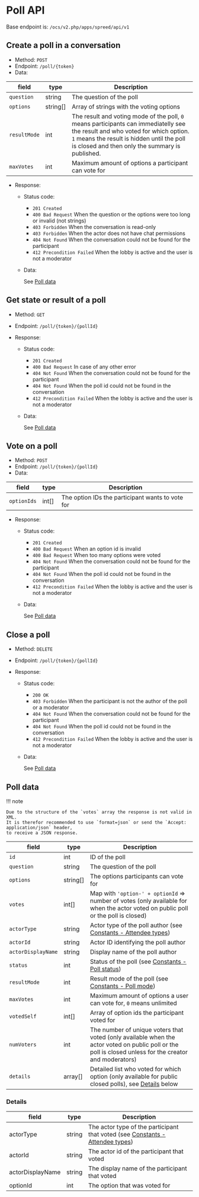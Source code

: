 # Poll API

Base endpoint is: `/ocs/v2.php/apps/spreed/api/v1`

## Create a poll in a conversation

* Method: `POST`
* Endpoint: `/poll/{token}`
* Data:

| field        | type         | Description                                                                                                                                                                                                                    |
|--------------|--------------|--------------------------------------------------------------------------------------------------------------------------------------------------------------------------------------------------------------------------------|
| `question`   | string       | The question of the poll                                                                                                                                                                                                       |
| `options`    | string[]     | Array of strings with the voting options                                                                                                                                                                                       |
| `resultMode` | int          | The result and voting mode of the poll, `0` means participants can immediatelly see the result and who voted for which option. `1` means the result is hidden until the poll is closed and then only the summary is published. |
| `maxVotes`   | int          | Maximum amount of options a participant can vote for                                                                                                                                                                           |

* Response:
    - Status code:
        + `201 Created`
        + `400 Bad Request` When the question or the options were too long or invalid (not strings)
        + `403 Forbidden` When the conversation is read-only
        + `403 Forbidden` When the actor does not have chat permissions
        + `404 Not Found` When the conversation could not be found for the participant
        + `412 Precondition Failed` When the lobby is active and the user is not a moderator

    - Data:

        See [Poll data](#poll-data)

## Get state or result of a poll

* Method: `GET`
* Endpoint: `/poll/{token}/{pollId}`

* Response:
    - Status code:
        + `201 Created`
        + `400 Bad Request` In case of any other error
        + `404 Not Found` When the conversation could not be found for the participant
        + `404 Not Found` When the poll id could not be found in the conversation
        + `412 Precondition Failed` When the lobby is active and the user is not a moderator

    - Data:

      See [Poll data](#poll-data)

## Vote on a poll

* Method: `POST`
* Endpoint: `/poll/{token}/{pollId}`
* Data:

| field        | type  | Description                                      |
|--------------|-------|--------------------------------------------------|
| `optionIds`  | int[] | The option IDs the participant wants to vote for |


* Response:
    - Status code:
        + `201 Created`
        + `400 Bad Request` When an option id is invalid
        + `400 Bad Request` When too many options were voted
        + `404 Not Found` When the conversation could not be found for the participant
        + `404 Not Found` When the poll id could not be found in the conversation
        + `412 Precondition Failed` When the lobby is active and the user is not a moderator

    - Data:

      See [Poll data](#poll-data)

## Close a poll

* Method: `DELETE`
* Endpoint: `/poll/{token}/{pollId}`

* Response:
    - Status code:
        + `200 OK`
        + `403 Forbidden` When the participant is not the author of the poll or a moderator
        + `404 Not Found` When the conversation could not be found for the participant
        + `404 Not Found` When the poll id could not be found in the conversation
        + `412 Precondition Failed` When the lobby is active and the user is not a moderator

    - Data:

      See [Poll data](#poll-data)

## Poll data

!!! note

    Due to the structure of the `votes` array the response is not valid in XML.
    It is therefor recommended to use `format=json` or send the `Accept: application/json` header,
    to receive a JSON response.

| field              | type     | Description                                                                                                                                             |
|--------------------|----------|---------------------------------------------------------------------------------------------------------------------------------------------------------|
| `id`               | int      | ID of the poll                                                                                                                                          |
| `question`         | string   | The question of the poll                                                                                                                                |
| `options`          | string[] | The options participants can vote for                                                                                                                   |
| `votes`            | int[]    | Map with `'option-' + optionId` => number of votes (only available for when the actor voted on public poll or the poll is closed)                       |
| `actorType`        | string   | Actor type of the poll author (see [Constants - Attendee types](constants.md#attendee-types))                                                           |
| `actorId`          | string   | Actor ID identifying the poll author                                                                                                                    |
| `actorDisplayName` | string   | Display name of the poll author                                                                                                                         |
| `status`           | int      | Status of the poll (see [Constants - Poll status](constants.md#poll-status))                                                                            |
| `resultMode`       | int      | Result mode of the poll (see [Constants - Poll mode](constants.md#poll-mode))                                                                           |
| `maxVotes`         | int      | Maximum amount of options a user can vote for, `0` means unlimited                                                                                      |
| `votedSelf`        | int[]    | Array of option ids the participant voted for                                                                                                           |
| `numVoters`        | int      | The number of unique voters that voted (only available when the actor voted on public poll or the poll is closed unless for the creator and moderators) |
| `details`          | array[]  | Detailed list who voted for which option (only available for public closed polls), see [Details](#details) below                                        |

### Details

| field            | type   | Description                                                                                                  |
|------------------|--------|--------------------------------------------------------------------------------------------------------------|
| actorType        | string | The actor type of the participant that voted (see [Constants - Attendee types](constants.md#attendee-types)) |
| actorId          | string | The actor id of the participant that voted                                                                   |
| actorDisplayName | string | The display name of the participant that voted                                                               |
| optionId         | int    | The option that was voted for                                                                                |
